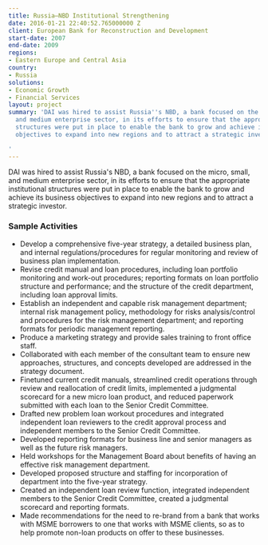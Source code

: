 ```yaml
---
title: Russia—NBD Institutional Strengthening
date: 2016-01-21 22:40:52.765000000 Z
client: European Bank for Reconstruction and Development
start-date: 2007
end-date: 2009
regions:
- Eastern Europe and Central Asia
country:
- Russia
solutions:
- Economic Growth
- Financial Services
layout: project
summary: 'DAI was hired to assist Russia''s NBD, a bank focused on the micro, small,
  and medium enterprise sector, in its efforts to ensure that the appropriate institutional
  structures were put in place to enable the bank to grow and achieve its business
  objectives to expand into new regions and to attract a strategic investor.

'
---
```


DAI was hired to assist Russia's NBD, a bank focused on the micro, small, and medium enterprise sector, in its efforts to ensure that the appropriate institutional structures were put in place to enable the bank to grow and achieve its business objectives to expand into new regions and to attract a strategic investor.

###  Sample Activities

* Develop a comprehensive five-year strategy, a detailed business plan, and internal regulations/procedures for regular monitoring and review of business plan implementation.
* Revise credit manual and loan procedures, including loan portfolio monitoring and work-out procedures; reporting formats on loan portfolio structure and performance; and the structure of the credit department, including loan approval limits.
* Establish an independent and capable risk management department; internal risk management policy, methodology for risks analysis/control and procedures for the risk management department; and reporting formats for periodic management reporting.
* Produce a marketing strategy and provide sales training to front office staff.
* Collaborated with each member of the consultant team to ensure new approaches, structures, and concepts developed are addressed in the strategy document.
* Finetuned current credit manuals, streamlined credit operations through review and reallocation of credit limits, implemented a judgmental scorecard for a new micro loan product, and reduced paperwork submitted with each loan to the Senior Credit Committee.
* Drafted new problem loan workout procedures and integrated independent loan reviewers to the credit approval process and independent members to the Senior Credit Committee.
* Developed reporting formats for business line and senior managers as well as the future risk managers.
* Held workshops for the Management Board about benefits of having an effective risk management department.
* Developed proposed structure and staffing for incorporation of department into the five-year strategy.
* Created an independent loan review function, integrated independent members to the Senior Credit Committee, created a judgmental scorecard and reporting formats.
* Made recommendations for the need to re-brand from a bank that works with MSME borrowers to one that works with MSME clients, so as to help promote non-loan products on offer to these businesses.
